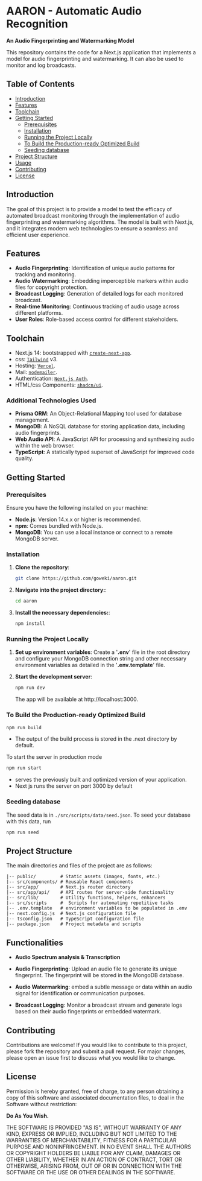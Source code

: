 # AARON - Automatic Audio Recognition

**An Audio Fingerprinting and Watermarking Model**

This repository contains the code for a Next.js application that implements a model for audio fingerprinting and watermarking. It can also be used to monitor and log broadcasts.

## Table of Contents

- [Introduction](#introduction)
- [Features](#features)
- [Toolchain](#toolchain)
- [Getting Started](#getting-started)
  - [Prerequisites](#prerequisites)
  - [Installation](#installation)
  - [Running the Project Locally](#running-the-project-locally)
  - [To Build the Production-ready Optimized Build](#to-build-the-production-ready-optimized-build)
  - [Seeding database](#seeding-database)
- [Project Structure](#project-structure)
- [Usage](#usage)
- [Contributing](#contributing)
- [License](#license)

## Introduction

The goal of this project is to provide a model to test the efficacy of automated broadcast monitoring through the implementation of audio fingerprinting and watermarking algorithms. The model is built with Next.js, and it integrates modern web technologies to ensure a seamless and efficient user experience.

## Features

- **Audio Fingerprinting**: Identification of unique audio patterns for tracking and monitoring.
- **Audio Watermarking**: Embedding imperceptible markers within audio files for copyright protection.
- **Broadcast Logging**: Generation of detailed logs for each monitored broadcast.
- **Real-time Monitoring**: Continuous tracking of audio usage across different platforms.
- **User Roles**: Role-based access control for different stakeholders.

## Toolchain

- Next.js 14: bootstrapped with [`create-next-app`](https://github.com/vercel/next.js/tree/canary/packages/create-next-app).
- css: [`Tailwind`](https://tailwindcss.com/) v3.
- Hosting: [`Vercel`](https://vercel.com/).
- Mail: [`nodemailer`](https://nodemailer.com/).
- Authentication: [`Next.js Auth`](https://next-auth.js.org).
- HTML/css Components: [`shadcn/ui`](https://ui.shadcn.com/).

### Additional Technologies Used

- **Prisma ORM**: An Object-Relational Mapping tool used for database management.
- **MongoDB**: A NoSQL database for storing application data, including audio fingerprints.
- **Web Audio API**: A JavaScript API for processing and synthesizing audio within the web browser.
- **TypeScript**: A statically typed superset of JavaScript for improved code quality.

## Getting Started

### Prerequisites

Ensure you have the following installed on your machine:

- **Node.js**: Version 14.x.x or higher is recommended.
- **npm**: Comes bundled with Node.js.
- **MongoDB**: You can use a local instance or connect to a remote MongoDB server.

### Installation

1. **Clone the repository**:

   ```bash
   git clone https://github.com/goweki/aaron.git
   ```

2. **Navigate into the project directory:**:

   ```bash
   cd aaron
   ```

3. **Install the necessary dependencies:**:

   ```bash
   npm install
   ```

### Running the Project Locally

1. **Set up environment variables**: Create a '**.env**' file in the root directory and configure your MongoDB connection string and other necessary environment variables as detailed in the '**.env.template**' file.

2. **Start the development server**:

   ```bash
   npm run dev
   ```

   The app will be available at http://localhost:3000.

### To Build the Production-ready Optimized Build

```bash
npm run build
```

- The output of the build process is stored in the .next directory by default.

To start the server in production mode

```bash
npm run start
```

- serves the previously built and optimized version of your application.
- Next js runs the server on port 3000 by default

### Seeding database

The seed data is in `./src/scripts/data/seed.json`. To seed your database with this data, run

```bash
npm run seed
```

## Project Structure

The main directories and files of the project are as follows:

```plaintext
|-- public/         # Static assets (images, fonts, etc.)
|-- src/components/ # Reusable React components
|-- src/app/        # Next.js router directory
|-- src/app/api/    # API routes for server-side functionality
|-- src/lib/        # Utility functions, helpers, enhancers
|-- src/scripts     #  Scripts for automating repetitive tasks
|-- .env.template   # environment variables to be populated in .env
|-- next.config.js  # Next.js configuration file
|-- tsconfig.json   # TypeScript configuration file
|-- package.json    # Project metadata and scripts
```

## Functionalities

- **Audio Spectrum analysis & Transcription**

- **Audio Fingerprinting**: Upload an audio file to generate its unique fingerprint. The fingerprint will be stored in the MongoDB database.

- **Audio Watermarking**: embed a subtle message or data within an audio signal for identification or communication purposes.

- **Broadcast Logging**: Monitor a broadcast stream and generate logs based on their audio fingerprints or embedded watermark.

## Contributing

Contributions are welcome! If you would like to contribute to this project, please fork the repository and submit a pull request. For major changes, please open an issue first to discuss what you would like to change.

## License

Permission is hereby granted, free of charge, to any person obtaining a copy of this software and associated documentation files, to deal in the Software without restriction:

**Do As You Wish.**

THE SOFTWARE IS PROVIDED "AS IS", WITHOUT WARRANTY OF ANY KIND, EXPRESS OR IMPLIED, INCLUDING BUT NOT LIMITED TO THE WARRANTIES OF MERCHANTABILITY, FITNESS FOR A PARTICULAR PURPOSE AND NONINFRINGEMENT. IN NO EVENT SHALL THE AUTHORS OR COPYRIGHT HOLDERS BE LIABLE FOR ANY CLAIM, DAMAGES OR OTHER LIABILITY, WHETHER IN AN ACTION OF CONTRACT, TORT OR OTHERWISE, ARISING FROM, OUT OF OR IN CONNECTION WITH THE SOFTWARE OR THE USE OR OTHER DEALINGS IN THE SOFTWARE.
